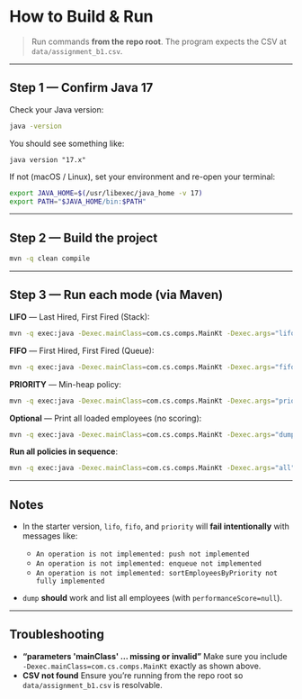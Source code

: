 #  How to Build & Run

> Run commands **from the repo root**. The program expects the CSV at `data/assignment_b1.csv`.

---

## Step 1 — Confirm Java 17

Check your Java version:

```bash
java -version
```

You should see something like:

```
java version "17.x"
```

If not (macOS / Linux), set your environment and re-open your terminal:

```bash
export JAVA_HOME=$(/usr/libexec/java_home -v 17)
export PATH="$JAVA_HOME/bin:$PATH"
```

---

## Step 2 — Build the project

```bash
mvn -q clean compile
```

---

## Step 3 — Run each mode (via Maven)

**LIFO** — Last Hired, First Fired (Stack):

```bash
mvn -q exec:java -Dexec.mainClass=com.cs.comps.MainKt -Dexec.args="lifo"
```

**FIFO** — First Hired, First Fired (Queue):

```bash
mvn -q exec:java -Dexec.mainClass=com.cs.comps.MainKt -Dexec.args="fifo"
```

**PRIORITY** — Min-heap policy:

```bash
mvn -q exec:java -Dexec.mainClass=com.cs.comps.MainKt -Dexec.args="priority"
```

**Optional** — Print all loaded employees (no scoring):

```bash
mvn -q exec:java -Dexec.mainClass=com.cs.comps.MainKt -Dexec.args="dump"
```

**Run all policies in sequence**:

```bash
mvn -q exec:java -Dexec.mainClass=com.cs.comps.MainKt -Dexec.args="all"
```

---

## Notes 

* In the starter version, `lifo`, `fifo`, and `priority` will **fail intentionally** with messages like:

  * `An operation is not implemented: push not implemented`
  * `An operation is not implemented: enqueue not implemented`
  * `An operation is not implemented: sortEmployeesByPriority not fully implemented`
* `dump` **should** work and list all employees (with `performanceScore=null`).

---

## Troubleshooting

* **“parameters 'mainClass' … missing or invalid”**
  Make sure you include `-Dexec.mainClass=com.cs.comps.MainKt` exactly as shown above.
* **CSV not found**
  Ensure you’re running from the repo root so `data/assignment_b1.csv` is resolvable.

